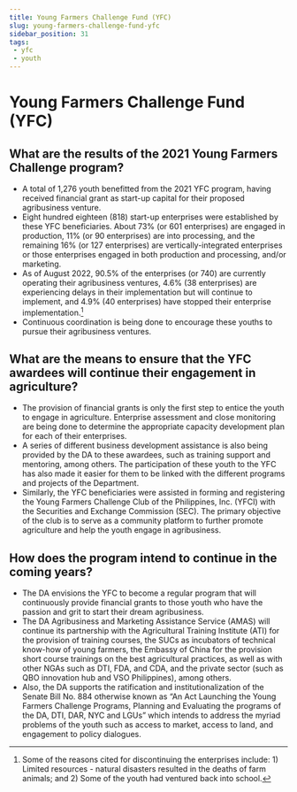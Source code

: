 ```yaml
---
title: Young Farmers Challenge Fund (YFC)
slug: young-farmers-challenge-fund-yfc
sidebar_position: 31
tags: 
 - yfc
 - youth
---
```


# Young Farmers Challenge Fund (YFC) 

## What are the results of the 2021 Young Farmers Challenge program?

- A total of 1,276 youth benefitted from the 2021 YFC program, having received financial grant as start-up capital for their proposed agribusiness venture.  
- Eight hundred eighteen (818) start-up enterprises were established by these YFC beneficiaries.  About 73% (or 601 enterprises) are engaged in production, 11% (or 90 enterprises) are into processing, and the remaining 16% (or 127 enterprises) are vertically-integrated enterprises or those enterprises engaged in both production and processing, and/or marketing.
- As of August 2022, 90.5% of the enterprises (or 740) are currently operating their agribusiness ventures, 4.6% (38 enterprises) are experiencing delays in their implementation but will continue to implement, and 4.9% (40 enterprises) have stopped their enterprise implementation.[^1]  
- Continuous coordination is being done to encourage these youths to pursue their agribusiness ventures.

[^1]: Some of the reasons cited for discontinuing the enterprises include: 1) Limited resources - natural disasters resulted in the deaths of farm animals; and 2) Some of the youth had ventured back into school.

## What are the means to ensure that the YFC awardees will continue their engagement in agriculture?

- The provision of financial grants is only the first step to entice the youth to engage in agriculture. Enterprise assessment and close monitoring are being done to determine the appropriate capacity development plan for each of their enterprises.  
- A series of different business development assistance is also being provided by the DA to these awardees, such as training support and mentoring, among others.  The participation of these youth to the YFC has also made it easier for them to be linked with the different programs and projects of the Department.
- Similarly, the YFC beneficiaries were assisted in forming and registering the Young Farmers Challenge Club of the Philippines, Inc. (YFCI) with the Securities and Exchange Commission (SEC).  The primary objective of the club is to serve as a community platform to further promote agriculture and help the youth engage in agribusiness. 

## How does the program intend to continue in the coming years?

- The DA envisions the YFC to become a regular program that will continuously provide financial grants to those youth who have the passion and grit to start their dream agribusiness.
- The DA Agribusiness and Marketing Assistance Service (AMAS) will continue its partnership with the Agricultural Training Institute (ATI) for the provision of training courses, the SUCs as incubators of technical know-how of young farmers, the Embassy of China for the provision short course trainings on the best agricultural practices, as well as with other NGAs such as DTI, FDA, and CDA, and the private sector (such as QBO innovation hub and VSO Philippines), among others.
- Also, the DA supports the ratification and institutionalization of the Senate Bill No. 884 otherwise known as “An Act Launching the Young Farmers Challenge Programs, Planning and Evaluating the programs of the DA, DTI, DAR, NYC and LGUs” which intends to address the myriad problems of the youth such as access to market, access to land, and engagement to policy dialogues.
